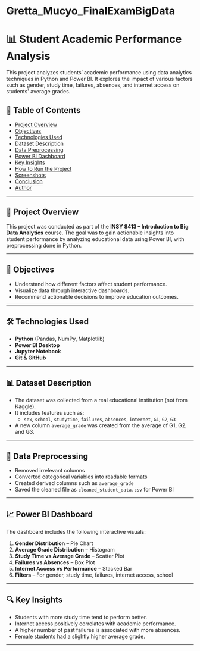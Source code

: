 # Gretta_Mucyo_FinalExamBigData
# 📊 Student Academic Performance Analysis

This project analyzes students’ academic performance using data analytics techniques in Python and Power BI. It explores the impact of various factors such as gender, study time, failures, absences, and internet access on students' average grades.

## 📁 Table of Contents

- [Project Overview](#project-overview)
- [Objectives](#objectives)
- [Technologies Used](#technologies-used)
- [Dataset Description](#dataset-description)
- [Data Preprocessing](#data-preprocessing)
- [Power BI Dashboard](#power-bi-dashboard)
- [Key Insights](#key-insights)
- [How to Run the Project](#how-to-run-the-project)
- [Screenshots](#screenshots)
- [Conclusion](#conclusion)
- [Author](#author)

---

## 📌 Project Overview

This project was conducted as part of the **INSY 8413 – Introduction to Big Data Analytics** course. The goal was to gain actionable insights into student performance by analyzing educational data using Power BI, with preprocessing done in Python.

---

## 🎯 Objectives

- Understand how different factors affect student performance.
- Visualize data through interactive dashboards.
- Recommend actionable decisions to improve education outcomes.

---

## 🛠️ Technologies Used

- **Python** (Pandas, NumPy, Matplotlib)
- **Power BI Desktop**
- **Jupyter Notebook**
- **Git & GitHub**

---

## 📊 Dataset Description

- The dataset was collected from a real educational institution (not from Kaggle).
- It includes features such as:
  - `sex`, `school`, `studytime`, `failures`, `absences`, `internet`, `G1`, `G2`, `G3`
- A new column `average_grade` was created from the average of G1, G2, and G3.

---

## 🧹 Data Preprocessing

- Removed irrelevant columns
- Converted categorical variables into readable formats
- Created derived columns such as `average_grade`
- Saved the cleaned file as `cleaned_student_data.csv` for Power BI

---

## 📈 Power BI Dashboard

The dashboard includes the following interactive visuals:

1. **Gender Distribution** – Pie Chart  
2. **Average Grade Distribution** – Histogram  
3. **Study Time vs Average Grade** – Scatter Plot  
4. **Failures vs Absences** – Box Plot  
5. **Internet Access vs Performance** – Stacked Bar  
6. **Filters** – For gender, study time, failures, internet access, school

---

## 🔍 Key Insights

- Students with more study time tend to perform better.
- Internet access positively correlates with academic performance.
- A higher number of past failures is associated with more absences.
- Female students had a slightly higher average grade.

---





